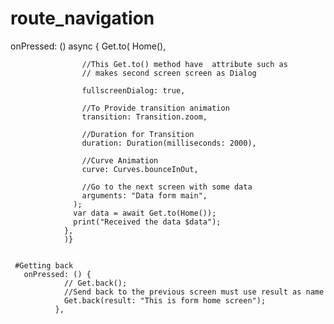 # route_navigation





  onPressed: () async {
                  Get.to(
                    Home(),
                    
                    //This Get.to() method have  attribute such as
                    // makes second screen screen as Dialog
                    
                    fullscreenDialog: true,
                    
                    //To Provide transition animation
                    transition: Transition.zoom,

                    //Duration for Transition
                    duration: Duration(milliseconds: 2000),

                    //Curve Animation
                    curve: Curves.bounceInOut,

                    //Go to the next screen with some data
                    arguments: "Data form main",
                  );
                  var data = await Get.to(Home());
                  print("Received the data $data");
                },
                )}
                
                
     #Getting back 
       onPressed: () {
                // Get.back();
                //Send back to the previous screen must use result as name
                Get.back(result: "This is form home screen");
              },
